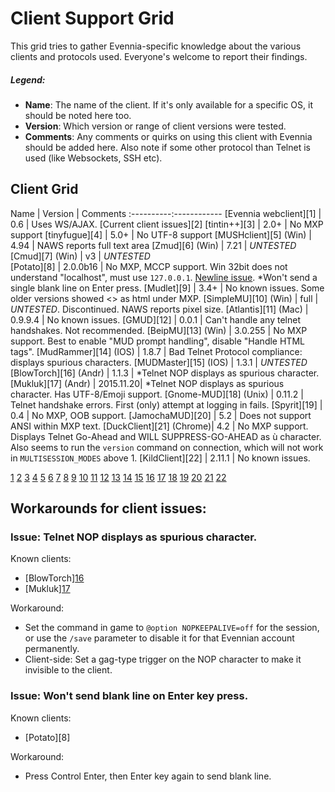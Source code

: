 # Client Support Grid

This grid tries to gather Evennia-specific knowledge about the various clients and protocols used.
Everyone's welcome to report their findings.

##### Legend: 

 - **Name**: The name of the client. If it's only available for a specific OS, it should be noted
here too.
 - **Version**: Which version or range of client versions were tested.
 - **Comments**: Any comments or quirks on using this client with Evennia should be added here. Also
note if some other protocol than Telnet is used (like Websockets, SSH etc).

## Client Grid

Name                   | Version  | Comments
:----------:------------
[Evennia webclient][1] | 0.6  | Uses WS/AJAX. [Current client issues][2]
[tintin++][3]          | 2.0+ | No MXP support
[tinyfugue][4]         | 5.0+ | No UTF-8 support
[MUSHclient][5] (Win)   | 4.94 | NAWS reports full text area
[Zmud][6] (Win)         | 7.21 | *UNTESTED*              
[Cmud][7] (Win)         | v3   | *UNTESTED*   
[Potato][8]            | 2.0.0b16  | No MXP, MCCP support. Win 32bit does not understand
"localhost", must use `127.0.0.1`. [Newline issue](https://github.com/evennia/evennia/issues/1131).
*Won't send a single blank line on Enter press.
[Mudlet][9]            | 3.4+ | No known issues. Some older versions showed <> as html under MXP.
[SimpleMU][10] (Win)    | full | *UNTESTED*. Discontinued. NAWS reports pixel size.
[Atlantis][11] (Mac)    | 0.9.9.4 | No known issues.
[GMUD][12]             | 0.0.1 | Can't handle any telnet handshakes. Not recommended.
[BeipMU][13] (Win)      | 3.0.255 | No MXP support. Best to enable "MUD prompt handling", disable
"Handle HTML tags".
[MudRammer][14] (IOS)   | 1.8.7 | Bad Telnet Protocol compliance: displays spurious characters.
[MUDMaster][15] (IOS)   | 1.3.1 | *UNTESTED* 
[BlowTorch][16] (Andr)  | 1.1.3 | *Telnet NOP displays as spurious character.
[Mukluk][17] (Andr)     | 2015.11.20| *Telnet NOP displays as spurious character. Has UTF-8/Emoji
support.
[Gnome-MUD][18] (Unix)  | 0.11.2 | Telnet handshake errors. First (only) attempt at logging in
fails.
[Spyrit][19]           | 0.4 | No MXP, OOB support.
[JamochaMUD][20]       | 5.2 | Does not support ANSI within MXP text.
[DuckClient][21] (Chrome)| 4.2 | No MXP support. Displays Telnet Go-Ahead and WILL SUPPRESS-GO-AHEAD
as ù character. Also seems to run the `version` command on connection, which will not work in
`MULTISESSION_MODES` above 1.
[KildClient][22]       | 2.11.1 | No known issues.

[1](https://github.com/evennia/evennia/wiki/Web%20features#web-client)
[2](https://github.com/evennia/evennia/issues?utf8=%E2%9C%93&q=client+status%3Dopen+])
[3](http://tintin.sourceforge.net/)
[4](http://tinyfugue.sourceforge.net/)
[5](http://mushclient.com/)
[6](http://forums.zuggsoft.com/index.php?page=4&action=file&file_id=65)
[7](http://forums.zuggsoft.com/index.php?page=4&action=category&cat_id=11)
[8](http://www.potatomushclient.com/)
[9](http://www.mudlet.org/)
[10](https://archive.org/details/tucows_196173_SimpleMU_MU_Client)
[11](http://www.riverdark.net/atlantis/)
[12](https://sourceforge.net/projects/g-mud/)
[13](http://www.beipmu.com/)
[14](https://itunes.apple.com/us/app/mudrammer-a-modern-mud-client/id597157072)
[15](https://itunes.apple.com/us/app/mudmaster/id341160033)
[16](http://bt.happygoatstudios.com/)
[17](https://play.google.com/store/apps/details?id=com.crap.mukluk)
[18](https://github.com/GNOME/gnome-mud)
[19](https://spyrit.ierne.eu.org/)
[20](http://jamochamud.org/)
[21](http://duckclient.com/)
[22](https://www.kildclient.org/)

## Workarounds for client issues:

### Issue: Telnet NOP displays as spurious character.

Known clients:

* [BlowTorch][16](Andr)
* [Mukluk][17](Andr)

Workaround:

* Set the command in game to `@option NOPKEEPALIVE=off` for the session, or use the `/save`
parameter to disable it for that Evennian account permanently.
* Client-side: Set a gag-type trigger on the NOP character to make it invisible to the client.


### Issue: Won't send blank line on Enter key press.

Known clients: 

* [Potato][8]

Workaround: 

* Press Control Enter, then Enter key again to send blank line.